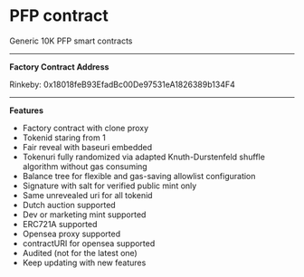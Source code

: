 # PFP contract

Generic 10K PFP smart contracts

***

**Factory Contract Address**

Rinkeby: 0x18018feB93EfadBc00De97531eA1826389b134F4	

***

**Features**
- Factory contract with clone proxy
- Tokenid staring from 1
- Fair reveal with baseuri embedded
- Tokenuri fully randomized via adapted Knuth-Durstenfeld shuffle algorithm without gas consuming
- Balance tree for flexible and gas-saving allowlist configuration
- Signature with salt for verified public mint only
- Same unrevealed uri for all tokenid
- Dutch auction supported
- Dev or marketing mint supported
- ERC721A supported
- Opensea proxy supported
- contractURI for opensea supported
- Audited (not for the latest one)
- Keep updating with new features

